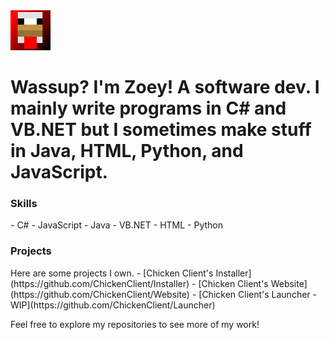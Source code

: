 <img src="/logo.png">
<br>
<h1>Wassup? I'm Zoey! A software dev. I mainly write programs in C# and VB.NET but I sometimes make stuff in Java, HTML, Python, and JavaScript.</h1>

<h3>Skills</h3>
- C#
- JavaScript
- Java
- VB.NET
- HTML
- Python

<h3>Projects</h3>
Here are some projects I own.
- [Chicken Client's Installer](https://github.com/ChickenClient/Installer)
- [Chicken Client's Website](https://github.com/ChickenClient/Website)
- [Chicken Client's Launcher - WIP](https://github.com/ChickenClient/Launcher)

Feel free to explore my repositories to see more of my work!
